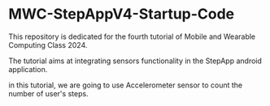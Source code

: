 # MWC-StepAppV4-Startup-Code

This repository is dedicated for the fourth tutorial of Mobile and Wearable Computing Class 2024.

The tutorial aims at integrating sensors functionality in the StepApp android application.

in this tutorial, we are going to use Accelerometer sensor to count the number of user's steps.

